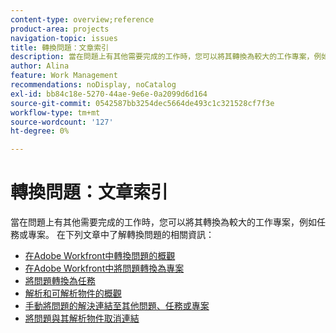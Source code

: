 ```yaml
---
content-type: overview;reference
product-area: projects
navigation-topic: issues
title: 轉換問題：文章索引
description: 當在問題上有其他需要完成的工作時，您可以將其轉換為較大的工作專案，例如任務或專案。 在下列文章中了解轉換問題的相關資訊。
author: Alina
feature: Work Management
recommendations: noDisplay, noCatalog
exl-id: bb84c18e-5270-44ae-9e6e-0a2099d6d164
source-git-commit: 0542587bb3254dec5664de493c1c321528cf7f3e
workflow-type: tm+mt
source-wordcount: '127'
ht-degree: 0%

---
```


# 轉換問題：文章索引

<!--Audited: 08/2025-->

當在問題上有其他需要完成的工作時，您可以將其轉換為較大的工作專案，例如任務或專案。 在下列文章中了解轉換問題的相關資訊：

* [在Adobe Workfront中轉換問題的概觀](../../../manage-work/issues/convert-issues/convert-issues.md)
* [在Adobe Workfront中將問題轉換為專案](../../../manage-work/issues/convert-issues/convert-issue-to-project.md)
* [將問題轉換為任務](../../../manage-work/issues/convert-issues/convert-issue-to-task.md)
* [解析和可解析物件的概觀](../../../manage-work/issues/convert-issues/resolving-and-resolvable-objects.md)
* [手動將問題的解決連結至其他問題、任務或專案](../../../manage-work/issues/convert-issues/manually-tie-resolution-of-issue-to-ptis.md)
* [將問題與其解析物件取消連結](../../../manage-work/issues/convert-issues/unlink-issues-from-resolvable-objects.md)
